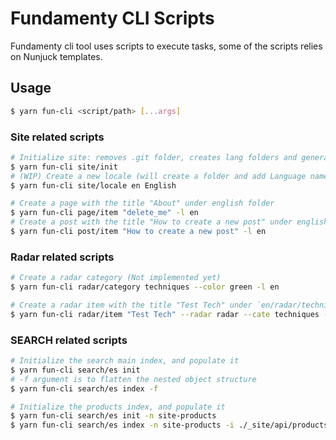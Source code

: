 Fundamenty CLI Scripts 
======================

Fundamenty cli tool uses scripts to execute tasks, some of the scripts relies on Nunjuck templates. 

## Usage
```sh
$ yarn fun-cli <script/path> [...args]
```

### Site related scripts
```sh
# Initialize site: removes .git folder, creates lang folders and generates .env.gen, src/_data/site.json.gen files
$ yarn fun-cli site/init
# (WIP) Create a new locale (will create a folder and add Language name)
$ yarn fun-cli site/locale en English

# Create a page with the title "About" under english folder
$ yarn fun-cli page/item "delete_me" -l en
# Create a post with the title "How to create a new post" under english folder
$ yarn fun-cli post/item "How to create a new post" -l en
```

### Radar related scripts
```sh
# Create a radar category (Not implemented yet)
$ yarn fun-cli radar/category techniques --color green -l en

# Create a radar item with the title "Test Tech" under `en/radar/techniques` folder with adopt ring
$ yarn fun-cli radar/item "Test Tech" --radar radar --cate techniques --ring adopt -l en
```

### SEARCH related scripts
```sh
# Initialize the search main index, and populate it
$ yarn fun-cli search/es init
# -f argument is to flatten the nested object structure
$ yarn fun-cli search/es index -f

# Initialize the products index, and populate it
$ yarn fun-cli search/es init -n site-products
$ yarn fun-cli search/es index -n site-products -i ./_site/api/products.json -f
```
